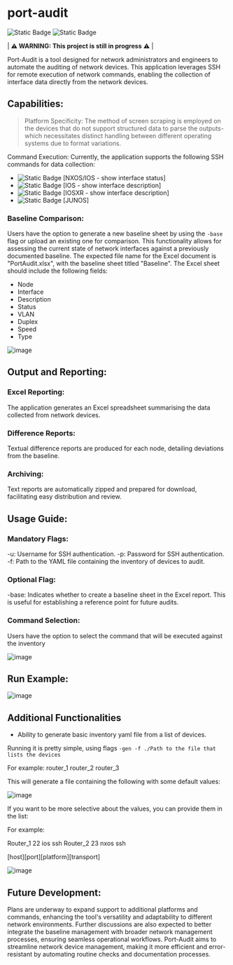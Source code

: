 # port-audit
![Static Badge](https://img.shields.io/badge/Project-IN_PROGRESS:V1.0.0-orange) 
![Static Badge](https://img.shields.io/badge/Go-blue) 

| **⚠️ WARNING: This project is still in progress** ⚠️ |

Port-Audit is a tool designed for network administrators and engineers to automate the auditing of network devices. This application leverages SSH for remote execution of network commands, enabling the collection of interface data directly from the network devices.

## Capabilities:

> Platform Specificity:
The method of screen scraping is employed on the devices that do not support structured data to parse the outputs- which necessitates distinct handling between different operating systems due to format variations.

Command Execution: Currently, the application supports the following SSH commands for data collection:
- ![Static Badge](https://img.shields.io/badge/COMPLETED-green) [NXOS/IOS - show interface status]
- ![Static Badge](https://img.shields.io/badge/COMPLETED-green) [IOS - show interface description]
- ![Static Badge](https://img.shields.io/badge/STARTED-yellow) [IOSXR - show interface description]
- ![Static Badge](https://img.shields.io/badge/NOT_STARTED-red) [JUNOS]

### Baseline Comparison:

Users have the option to generate a new baseline sheet by using the `-base` flag or upload an existing one for comparison. This functionality allows for assessing the current state of network interfaces against a previously documented baseline. The expected file name for the Excel document is "PortAudit.xlsx", with the baseline sheet titled "Baseline".
The Excel sheet should include the following fields:
- Node
- Interface
- Description
- Status
- VLAN
- Duplex
- Speed
- Type

![image](https://github.com/akaratkevich/port-audit/assets/37665008/6660b49f-3f13-45b6-8ea1-622b4aae476f)


## Output and Reporting:

### Excel Reporting:
The application generates an Excel spreadsheet summarising the data collected from network devices.

### Difference Reports: 
Textual difference reports are produced for each node, detailing deviations from the baseline.

### Archiving: 
Text reports are automatically zipped and prepared for download, facilitating easy distribution and review.

## Usage Guide:

### Mandatory Flags:
-u: Username for SSH authentication.
-p: Password for SSH authentication.
-f: Path to the YAML file containing the inventory of devices to audit.

### Optional Flag:
-base: Indicates whether to create a baseline sheet in the Excel report. This is useful for establishing a reference point for future audits.

### Command Selection:
Users have the option to select the command that will be executed against the inventory

![image](https://github.com/akaratkevich/port-audit/assets/37665008/66e2f2e9-4787-4d94-9623-c55ee06c2a86)


## Run Example:

![image](https://github.com/akaratkevich/port-audit/assets/37665008/d0734c5e-accc-440b-8e38-b7c8680c72b6)


## Additional Functionalities

-	Ability to generate basic inventory yaml file from a list of devices.

Running it is pretty simple, using flags `-gen -f ./Path to the file that lists the devices`

For example:
router_1 
router_2
router_3

This will generate a file containing the following with some default values:

 ![image](https://github.com/akaratkevich/port-audit/assets/37665008/fbd3f83f-523b-4df7-9d73-a57384e53451)

If you want to be more selective about the values, you can provide them in the list:

For example: 

Router_1 22 ios ssh
Router_2 23 nxos ssh

[host][port][platform][transport]
 
![image](https://github.com/akaratkevich/port-audit/assets/37665008/04289d45-e8c3-4055-9b43-bceb18b0b39d)


## Future Development:

Plans are underway to expand support to additional platforms and commands, enhancing the tool's versatility and adaptability to different network environments.
Further discussions are also expected to better integrate the baseline management with broader network management processes, ensuring seamless operational workflows.
Port-Audit aims to streamline network device management, making it more efficient and error-resistant by automating routine checks and documentation processes.

